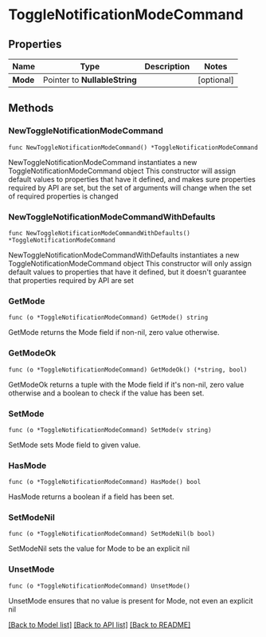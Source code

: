 # ToggleNotificationModeCommand

## Properties

Name | Type | Description | Notes
------------ | ------------- | ------------- | -------------
**Mode** | Pointer to **NullableString** |  | [optional] 

## Methods

### NewToggleNotificationModeCommand

`func NewToggleNotificationModeCommand() *ToggleNotificationModeCommand`

NewToggleNotificationModeCommand instantiates a new ToggleNotificationModeCommand object
This constructor will assign default values to properties that have it defined,
and makes sure properties required by API are set, but the set of arguments
will change when the set of required properties is changed

### NewToggleNotificationModeCommandWithDefaults

`func NewToggleNotificationModeCommandWithDefaults() *ToggleNotificationModeCommand`

NewToggleNotificationModeCommandWithDefaults instantiates a new ToggleNotificationModeCommand object
This constructor will only assign default values to properties that have it defined,
but it doesn't guarantee that properties required by API are set

### GetMode

`func (o *ToggleNotificationModeCommand) GetMode() string`

GetMode returns the Mode field if non-nil, zero value otherwise.

### GetModeOk

`func (o *ToggleNotificationModeCommand) GetModeOk() (*string, bool)`

GetModeOk returns a tuple with the Mode field if it's non-nil, zero value otherwise
and a boolean to check if the value has been set.

### SetMode

`func (o *ToggleNotificationModeCommand) SetMode(v string)`

SetMode sets Mode field to given value.

### HasMode

`func (o *ToggleNotificationModeCommand) HasMode() bool`

HasMode returns a boolean if a field has been set.

### SetModeNil

`func (o *ToggleNotificationModeCommand) SetModeNil(b bool)`

 SetModeNil sets the value for Mode to be an explicit nil

### UnsetMode
`func (o *ToggleNotificationModeCommand) UnsetMode()`

UnsetMode ensures that no value is present for Mode, not even an explicit nil

[[Back to Model list]](../README.md#documentation-for-models) [[Back to API list]](../README.md#documentation-for-api-endpoints) [[Back to README]](../README.md)


